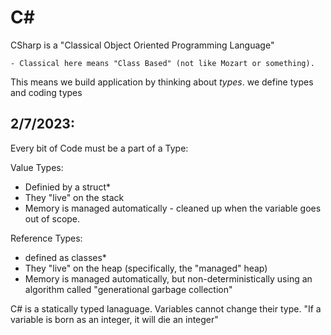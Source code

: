 # C#

CSharp is a "Classical Object Oriented Programming Language"

    - Classical here means "Class Based" (not like Mozart or something).

This means we build application by thinking about _types_. we define types and coding types

## 2/7/2023:

Every bit of Code must be a part of a Type:

Value Types:

- Definied by a struct\*
- They "live" on the stack
- Memory is managed automatically - cleaned up when the variable goes out of scope.

Reference Types:

- defined as classes\*
- They "live" on the heap (specifically, the "managed" heap)
- Memory is managed automatically, but non-deterministically using an algorithm called "generational garbage collection"

C# is a statically typed lanaguage.
Variables cannot change their type. "If a variable is born as an integer, it will die an integer"
